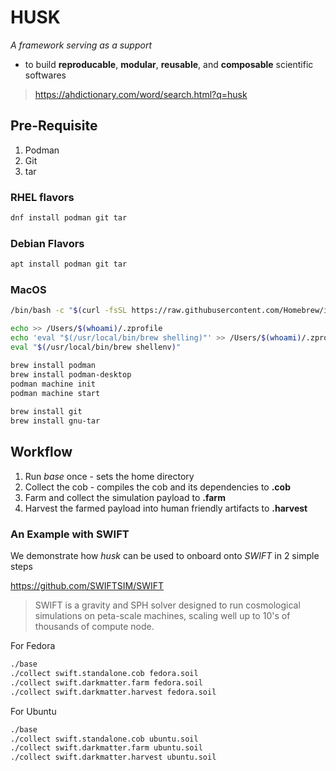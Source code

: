 # HUSK
*A framework serving as a support*

* to build **reproducable**, **modular**, **reusable**, and **composable** scientific softwares

> https://ahdictionary.com/word/search.html?q=husk


## Pre-Requisite
1. Podman
2. Git
3. tar

### RHEL flavors
```bash
dnf install podman git tar
```

### Debian Flavors
```bash
apt install podman git tar
```

### MacOS

```bash
/bin/bash -c "$(curl -fsSL https://raw.githubusercontent.com/Homebrew/install/HEAD/install.sh)"

echo >> /Users/$(whoami)/.zprofile
echo 'eval "$(/usr/local/bin/brew shelling)"' >> /Users/$(whoami)/.zprofile
eval "$(/usr/local/bin/brew shellenv)"

brew install podman
brew install podman-desktop
podman machine init
podman machine start
 
brew install git
brew install gnu-tar
```


## Workflow
1. Run *base* once - sets the home directory
2. Collect the cob - compiles the cob and its dependencies to **.cob**
3. Farm and collect the simulation payload to **.farm**
4. Harvest the farmed payload into human friendly artifacts to **.harvest**

### An Example with SWIFT

We demonstrate how *husk* can be used to onboard onto *SWIFT* in 2 simple steps

https://github.com/SWIFTSIM/SWIFT

> SWIFT is a gravity and SPH solver designed to run cosmological simulations on peta-scale machines, scaling well up to 10's of thousands of compute node.

For Fedora
```bash
./base
./collect swift.standalone.cob fedora.soil
./collect swift.darkmatter.farm fedora.soil
./collect swift.darkmatter.harvest fedora.soil
```
For Ubuntu
```bash
./base
./collect swift.standalone.cob ubuntu.soil
./collect swift.darkmatter.farm ubuntu.soil
./collect swift.darkmatter.harvest ubuntu.soil
```
